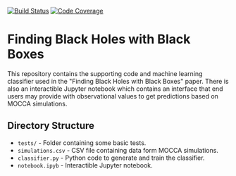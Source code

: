 [![Build Status](https://travis-ci.org/ammaraskar/black-holes-black-boxes.svg?branch=master)](https://travis-ci.org/ammaraskar/black-holes-black-boxes)
[![Code Coverage](https://codecov.io/gh/ammaraskar/black-holes-black-boxes/branch/master/graph/badge.svg)](https://codecov.io/gh/ammaraskar/black-holes-black-boxes)

# Finding Black Holes with Black Boxes

This repository contains the supporting code and machine learning classifier
used in the "Finding Black Holes with Black Boxes" paper. There is also an
interactible Jupyter notebook which contains an interface that end users may
provide with observational values to get predictions based on MOCCA simulations.

## Directory Structure

- `tests/` - Folder containing some basic tests.
- `simulations.csv` - CSV file containing data form MOCCA simulations.
- `classifier.py` - Python code to generate and train the classifier.
- `notebook.ipyb` - Interactible Jupyter notebook.
